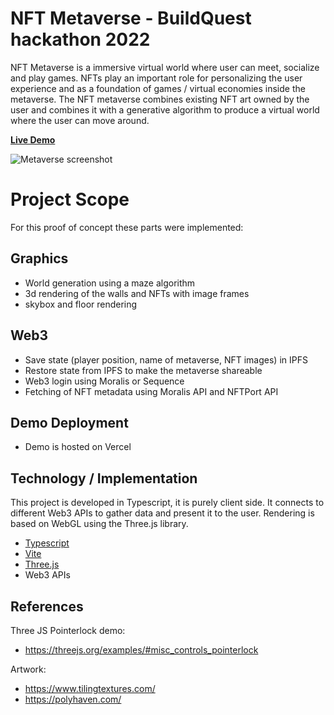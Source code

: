 
NFT Metaverse - BuildQuest hackathon 2022
===

NFT Metaverse is a immersive virtual world where user can meet, socialize and play games. 
NFTs play an important role for personalizing the user experience and as a foundation of games / virtual economies inside the metaverse.
The NFT metaverse combines existing NFT art owned by the user and combines it with a generative algorithm to produce a virtual world where the user can move around.

**[Live Demo](https://nft-metaverse-coral.vercel.app/)**

![Metaverse screenshot](screen2.png)

Project Scope
===

For this proof of concept these parts were implemented:

Graphics
---
- World generation using a maze algorithm
- 3d rendering of the walls and NFTs with image frames
- skybox and floor rendering

Web3
---
- Save state (player position, name of metaverse, NFT images) in IPFS
- Restore state from IPFS to make the metaverse shareable
- Web3 login using Moralis or Sequence
- Fetching of NFT metadata using Moralis API and NFTPort API

Demo Deployment
---
- Demo is hosted on Vercel

Technology / Implementation
---
This project is developed in Typescript, it is purely client side. It connects to different Web3 APIs to gather data and present it to the user.
Rendering is based on WebGL using the Three.js library.

- [Typescript](https://www.typescriptlang.org/)
- [Vite](https://vitejs.dev/)
- [Three.js](https://threejs.org/)
- Web3 APIs 


References
---
Three JS Pointerlock demo:
- https://threejs.org/examples/#misc_controls_pointerlock

Artwork:
- https://www.tilingtextures.com/
- https://polyhaven.com/

